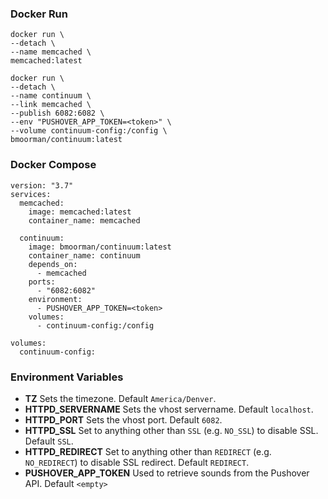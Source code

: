 ### Docker Run
```
docker run \
--detach \
--name memcached \
memcached:latest

docker run \
--detach \
--name continuum \
--link memcached \
--publish 6082:6082 \
--env "PUSHOVER_APP_TOKEN=<token>" \
--volume continuum-config:/config \
bmoorman/continuum:latest
```

### Docker Compose
```
version: "3.7"
services:
  memcached:
    image: memcached:latest
    container_name: memcached

  continuum:
    image: bmoorman/continuum:latest
    container_name: continuum
    depends_on:
      - memcached
    ports:
      - "6082:6082"
    environment:
      - PUSHOVER_APP_TOKEN=<token>
    volumes:
      - continuum-config:/config

volumes:
  continuum-config:
```

### Environment Variables
* **TZ** Sets the timezone. Default `America/Denver`.
* **HTTPD_SERVERNAME** Sets the vhost servername. Default `localhost`.
* **HTTPD_PORT** Sets the vhost port. Default `6082`.
* **HTTPD_SSL** Set to anything other than `SSL` (e.g. `NO_SSL`) to disable SSL. Default `SSL`.
* **HTTPD_REDIRECT** Set to anything other than `REDIRECT` (e.g. `NO_REDIRECT`) to disable SSL redirect. Default `REDIRECT`.
* **PUSHOVER_APP_TOKEN** Used to retrieve sounds from the Pushover API. Default `<empty>`

